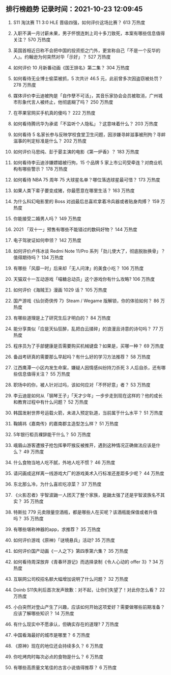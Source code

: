 
## 排行榜趋势 记录时间：2021-10-23 12:09:45
  
  1. S11 淘汰赛 T1 3:0 HLE 晋级四强，如何评价这场比赛？ 613 万热度
    
  2. 入职不满一月讨薪未果，男子怀恨连刺上司十多刀致死，本案有哪些信息值得关注？ 570 万热度
    
  3. 英国首相近日称不会把中国的投资拒之门外，更宣称自己「不是一个反华的人」。约翰逊为何突然对华「示好」？ 527 万热度
    
  4. 如何评价 10 月新番动画《国王排名》第二集？ 304 万热度
    
  5. 如何看待无业博士偷菜被抓，5 次共计 46.5 元，此前曾多次因盗窃被处罚？ 278 万热度
    
  6. 媒体评价李云迪被拘是「自作孽不可活」，其音乐家协会会员被取消，广州城市形象代言人被终止，他彻底糊了吗？ 250 万热度
    
  7. 在苹果官网买手机真的傻吗？ 222 万热度
    
  8. 如何看待腾讯华为承诺「不监听个人隐私」？这意味着什么？ 203 万热度
    
  9. 如何看待 5 名家长参与反映学校食堂卫生问题，因涉嫌寻衅滋事被刑拘？寻衅滋事的判定标准是什么？ 202 万热度
    
  10. 如何评价马思纯、彭于晏主演的电影《第一炉香》？ 183 万热度
    
  11. 如何看待李云迪涉嫌嫖娼被行拘，15 个品牌 5 家上市公司受牵连？对商业机构有哪些警示？ 178 万热度
    
  12. 如何看待 NBA 75 周年 75 大球星名单？哪位落选球星最可惜？ 173 万热度
    
  13. 如果人类下辈子要变成猪，你最愿意在哪里生活？ 163 万热度
    
  14. 为什么科幻电影里的 Boss 对战最后总喜欢拿着冷兵器或者贴身肉搏？ 159 万热度
    
  15. 你能接受二婚男人吗？ 149 万热度
    
  16. 2021 「双十一」预售有哪些不能错过的数码好物？ 144 万热度
    
  17. 电子驾驶证如何申领？ 142 万热度
    
  18. 如何评价卢伟冰谈 Redmi Note 11/Pro 系列「劲儿使大了，彻底脱胎换骨」？值得期待吗？ 134 万热度
    
  19. 有哪些「风靡一时」后来却「无人问津」的美食小吃？ 106 万热度
    
  20. 天猫双十一互动游戏「喵糖总动员」这个游戏你有什么攻略? 106 万热度
    
  21. 如何评价《海贼王》漫画 1029 话？ 105 万热度
    
  22. 国产游戏《仙剑奇侠传 7》Steam / Wegame 版解锁，你的体验如何？ 86 万热度
    
  23. 有哪些道理是上了研究生后才明白的？ 84 万热度
    
  24. 能分享类似「应是天仙狂醉，乱把白云揉碎」的浪漫且诗意的诗句吗？ 77 万热度
    
  25. 程序员为了手部健康是否需要购买机械键盘？如果是，买哪一种？ 69 万热度
    
  26. 备战考研真的需要那么早起吗？有什么好的学习方法推荐？ 58 万热度
    
  27. 江西鹰潭一小区内发生命案，嫌疑人因情感纠纷持刀杀死 3 人后自杀，还有哪些信息值得关注？ 55 万热度
    
  28. 职场中的你，被人针对过吗，该如何应对「不怀好意」者？ 53 万热度
    
  29. 李云迪是如何从「钢琴王子」「天才少年」一步步走到现在这样的？他的成长和教育过程中有什么问题？ 52 万热度
    
  30. 韩国发射世界号运载火箭，未进入预定轨道，当前属于什么水平？ 51 万热度
    
  31. 鞠婧祎《嘉南传》的嘉南郡主造型怎么样？ 51 万热度
    
  32. 5年银行柜员裸辞能干什么？ 50 万热度
    
  33. 峨眉山游客遭猴子抢包挥拳吓猴反被推开，遇到这种情况正确做法应该是什么？ 49 万热度
    
  34. 什么食物当地人吃不腻，外地人吃不惯？ 46 万热度
    
  35. 请问画成这样离一线游戏大厂的游戏美术入行标准还差距多少呢？ 44 万热度
    
  36. 东北那么冷，为什么喜欢吃凉菜？ 37 万热度
    
  37. 《火影忍者》宇智波鼬一人团灭了整个家族，是鼬太强了还是宇智波族名不其实？ 35 万热度
    
  38. 特斯拉 779 元卖限量空酒瓶，都是哪些人在买呢？该酒瓶能保值或者升值吗？ 35 万热度
    
  39. 有哪些堪称神器的app，求推荐？ 35 万热度
    
  40. 如何评价游戏《原神》「谜境悬兵」活动? 35 万热度
    
  41. 如何评价国产动画《一人之下》第四季第六集？ 35 万热度
    
  42. 如何看待周深放弃《青春环游记》而选择录制《令人心动的 offer 3》? 34 万热度
    
  43. 互联网公司校招名额大幅增加说明了什么问题？ 32 万热度
    
  44. Doinb S11失利后首次发声致歉：对不起，让你们失望了！对此你怎么看？ 22 万热度
    
  45. 小白突然对登山产生了兴趣，应该如何开始这项爱好？需要做哪些前期准备？应该了解哪些知识？ 14 万热度
    
  46. 有什么现实中不愿承认，但确实存在的道理? 7 万热度
    
  47. 中国看海最好的城市是哪里？ 6 万热度
    
  48. 《原神》现在的地位还会持续多久？ 6 万热度
    
  49. 你吃烤肉时每次必点的食物是什么？ 6 万热度
    
  50. 有哪些高质量文笔佳的古言小说值得推荐？ 6 万热度
    